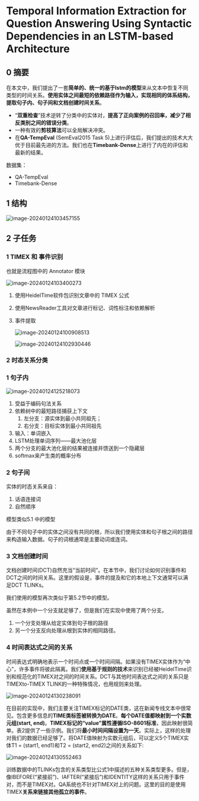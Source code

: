 # Temporal Information Extraction for Question Answering Using Syntactic Dependencies in an LSTM-based Architecture

## 0 摘要

在本文中，我们提出了一套**简单的、统一的基于lstm的模型**来从文本中恢复不同类型的时间关系。**使用实体之间最短的依赖路径作为输入，实现相同的体系结构，提取句子内、句子间和文档创建时间关系**。

+   “**双重检查**”技术逆转了分类中的实体对，**提高了正向案例的召回率，减少了相反类别之间的错误分类**。
+   一种有效的**剪枝算法**可以全局解决冲突。
+   在**QA-TempEval** (SemEval2015 Task 5)上进行评估后，我们提出的技术大大优于目前最先进的方法。我们也在**Timebank-Dense**上进行了内在的评估和最新的结果。

数据集：

+   QA-TempEval
+   Timebank-Dense

## 1 结构

![image-20240124103457155](2017-meng/img/image-20240124103457155.png)

## 2 子任务

### 1 TIMEX 和 事件识别

也就是流程图中的 Annotator 模块

![image-20240124103400273](2017-meng/img/image-20240124103400273.png)

1.   使用HeidelTime软件包识别文章中的 TIMEX 公式

2.   使用NewsReader工具对文章进行标记、词性标注和依赖解析

3.   事件提取

     ![image-20240124100908513](2017-meng/img/image-20240124100908513.png)

     ![image-20240124102930446](2017-meng/img/image-20240124102930446.png)

### 2 时态关系分类

### 1 句子内

![image-20240124125218073](2017-meng/img/image-20240124125218073.png)

1.   受益于编码句法关系
2.   依赖树中的最短路径捕获上下文
     1.   左分支：源实体到最小共同祖先；
     2.   右分支：目标实体到最小共同祖先
3.   输入：单词嵌入
4.   LSTM处理单词序列——最大池化层
5.   两个分支的最大池化层的结果被连接并馈送到一个隐藏层
6.   softmax来产生类的概率分布

### 2 句子间

实体的时态关系来自：

1.   话语连接词
2.   自然顺序

模型类似5.1 中的模型

由于不同句子中的实体之间没有共同的根，所以我们使用实体和句子根之间的路径来构造输入数据。句子的词根通常是主要动词或连词。

### 3 文档创建时间

文档创建时间(DCT)自然充当“当前时间”。在本节中，我们讨论如何识别事件和DCT之间的时间关系。这里的假设是，事件的提及和它的本地上下文通常可以满足DCT TLINKs。

我们使用的模型再次类似于第5.2节中的模型。

虽然在本例中一个分支就足够了，但是我们在实现中使用了两个分支。

1.   一个分支处理从给定实体到句子根的路径
2.   另一个分支反向处理从根到实体的相同路径。

### 4 时间表达式之间的关系

时间表达式明确地表示一个时间点或一个时间间隔。如果没有TIMEX实体作为“中心”，许多事件将彼此隔离。我们**使用基于规则的技术**来识别已经被HeidelTime识别和规范化的TIMEX对之间的时间关系。DCT与其他时间表达式之间的关系只是TIMEXto-TIMEX TLINK的一种特殊情况，也用规则来处理。

![image-20240124130238091](2017-meng/img/image-20240124130238091.png)

在目前的实现中，我们主要关注TIMEX标记的DATE类，这在新闻专线文本中很常见。包含更多信息的**TIME类标签被转换为DATE**。**每个DATE值都映射到一个实数元组(start, end)**。**TIMEX标记的“value”属性遵循ISO-8601标准**，因此映射很简单。表2提供了一些示例。我们将**最小时间间隔设置为一天**。实际上，这样的处理对我们的数据已经足够了。将DATE值映射为实数元组后，可以定义5个TIMEX实体T1 = (start1, end1)和T2 = (start2, end2)之间的关系如下:

![image-20240124130552463](2017-meng/img/image-20240124130552463.png)

训练数据中的TLINKs包含的关系类型比公式1中描述的五种关系类型更多。但是，像IBEFORE(“紧接前”)、IAFTER(“紧接后”)和IDENTITY这样的关系只用于事件对，而不是TIMEX对。QA系统也不针对TIMEX对上的问题。这里的目的是使用TIMEX**关系来链接其他孤立的事件**。

